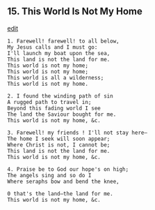 
## 15.  This World Is Not My Home
[edit](https://docs.google.com/document/d/1ctSYiCb9hpOgpM6v_QZ5PVegXvUbEEny/edit?mode=html)



    1. Farewell! farewell! to all below,
    My Jesus calls and I must go:
    I'll launch my boat upon the sea,
    This land is not the land for me.
    This world is not my home;
    This world is not my home;
    This world is all a wilderness;
    This world is not my home.

    2. I found the winding path of sin
    A rugged path to travel in;
    Beyond this fading world I see
    The land the Saviour bought for me.
    This world is not my home, &c.

    3. Farewell! my friends ! I'll not stay here—
    The home I seek will soon appear;
    Where Christ is not, I cannot be;
    This land is not the land for me.
    This world is not my home, &c.

    4. Praise be to God our hope's on high;
    The angels sing and so do I
    Where seraphs bow and bend the knee,

    0 that's the land—the land for me.
    This world is not my home, &c.
